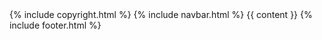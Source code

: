 <!doctype html>
<html lang="en">
    <title>{% if page.title %}{{ page.title }} – {% endif %}{{ site.title }}</title>
    <head prefix="og: {{ site.url }}">
    <link rel="shortcut icon" href="{% if page.icon %}{{ page.icon }}{% endif %}" type="image/x-icon">
    <link href="https://fonts.googleapis.com/css2?family=Noto+Sans&display=swap" rel="stylesheet">
    <link rel="stylesheet" href="/css/global.css?v=0.8">
    <link rel="stylesheet" href="/css/bound.css?v=0.6">
    <link rel="preconnect" href="https://fonts.gstatic.com">
    <!-- Required meta tags -->
    <meta charset="utf-8">
    <meta name="viewport" content="width=device-width, initial-scale=1, shrink-to-fit=no">
    <meta property="og:title" content="{% if page.title %}{{ page.title }} – {% endif %}{{ site.title }}" />
    <meta property="og:type" content="website" />
    <meta property="og:url" content="{{ site.url }}{% if page.url %}{{ page.url }}{% endif %}" />
    <meta property="og:image" content="/images/projects/bound/GameIcon.png" />
    <meta property="og:description" content="{% if page.description %}{{ page.description }} {% elsif page.categories %}{{ page.excerpt | truncate: 120 | strip_html }}{% else %}{{ site.description }}{% endif %}" />
    <!-- Discord Colour -->
    <meta name="theme-color" content="#141414">
    <!-- Twitter stuffs -->
    <meta name="twitter:card" content="summary_large_image">
</head>
    <body>
        {% include copyright.html %}
        {% include navbar.html %}
        {{ content }}
    </body>
    {% include footer.html %}
</html>